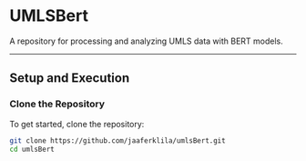# UMLSBert

A repository for processing and analyzing UMLS data with BERT models.

---

## Setup and Execution

### Clone the Repository
To get started, clone the repository:
```bash
git clone https://github.com/jaaferklila/umlsBert.git
cd umlsBert
